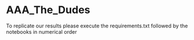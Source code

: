 # AAA_The_Dudes

To replicate our results please execute the requirements.txt followed by the notebooks in numerical order